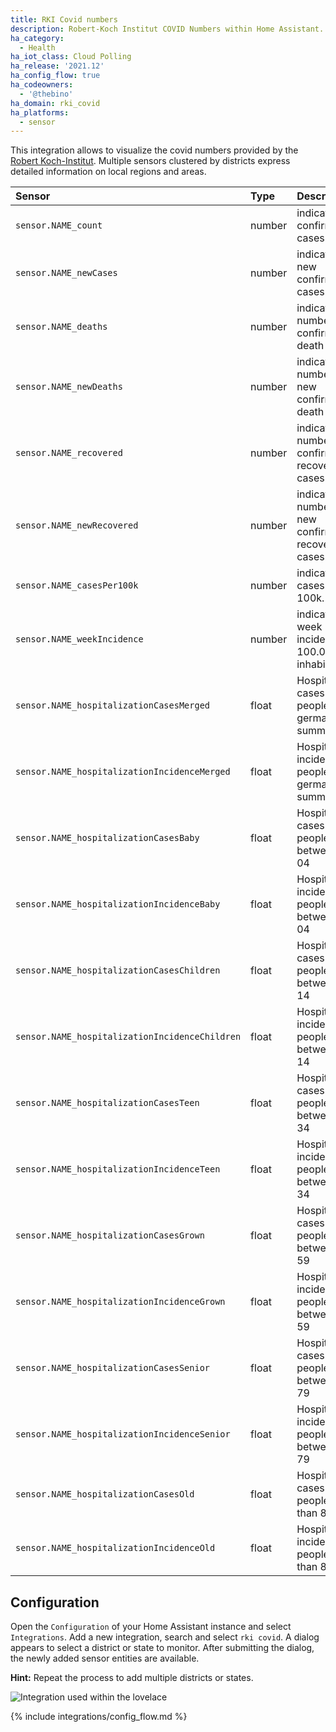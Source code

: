 ```yaml
---
title: RKI Covid numbers
description: Robert-Koch Institut COVID Numbers within Home Assistant.
ha_category:
  - Health
ha_iot_class: Cloud Polling
ha_release: '2021.12'
ha_config_flow: true
ha_codeowners:
  - '@thebino'
ha_domain: rki_covid
ha_platforms:
  - sensor
---
```


This integration allows to visualize the covid numbers provided by the [Robert Koch-Institut](https://www.rki.de). Multiple sensors clustered by districts express detailed information on local regions and areas.



|Sensor  |Type|Description
|:-----------|:---|:------------
|`sensor.NAME_count`| number | indicates the confirmed cases.
|`sensor.NAME_newCases`| number | indicates the new confirmed cases.
|`sensor.NAME_deaths`| number | indicates the numbers of confirmed death cases.
|`sensor.NAME_newDeaths`| number | indicates the numbers of new confirmed death cases.
|`sensor.NAME_recovered`| number | indicates the numbers of confirmed recovery cases.
|`sensor.NAME_newRecovered`| number | indicates the numbers of new confirmed recovery cases.
|`sensor.NAME_casesPer100k`| number | indicates cases per 100k.
|`sensor.NAME_weekIncidence`| number | indicates the week incidence per 100.000 inhabitants.
|`sensor.NAME_hospitalizationCasesMerged` | float | Hospitalization cases for people in germany summarized  |
|`sensor.NAME_hospitalizationIncidenceMerged` | float | Hospitalization incidence for people in germany summarized |
|`sensor.NAME_hospitalizationCasesBaby` | float | Hospitalization cases for people between 00-04 |
|`sensor.NAME_hospitalizationIncidenceBaby` | float | Hospitalization incidence for people between 00-04 |
|`sensor.NAME_hospitalizationCasesChildren` | float | Hospitalization cases for people between 05-14 |
|`sensor.NAME_hospitalizationIncidenceChildren` | float | Hospitalization incidence for people between 05-14 |
|`sensor.NAME_hospitalizationCasesTeen` | float | Hospitalization cases for people between 15-34 |
|`sensor.NAME_hospitalizationIncidenceTeen` | float | Hospitalization incidence for people between 15-34 |
|`sensor.NAME_hospitalizationCasesGrown` | float | Hospitalization cases for people between 35-59 |
|`sensor.NAME_hospitalizationIncidenceGrown` | float | Hospitalization incidence for people between 35-59 |
|`sensor.NAME_hospitalizationCasesSenior` | float | Hospitalization cases for people between 60-79 |
|`sensor.NAME_hospitalizationIncidenceSenior` | float | Hospitalization incidence for people between 60-79 |
|`sensor.NAME_hospitalizationCasesOld` | float | Hospitalization cases for people older than 80 |
|`sensor.NAME_hospitalizationIncidenceOld` | float | Hospitalization incidence for people older than 80 |

## Configuration
Open the `Configuration` of your Home Assistant instance and select `Integrations`.
Add a new integration, search and select `rki covid`.
A dialog appears to select a district or state to monitor.
After submitting the dialog, the newly added sensor entities are available.

**Hint:** Repeat the process to add multiple districts or states.

![Integration used within the lovelace](/images/integrations/rki_covid/lovelace_graph.png)

{% include integrations/config_flow.md %}
